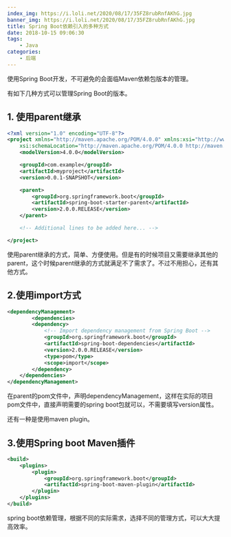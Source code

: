 ```yaml
---
index_img: https://i.loli.net/2020/08/17/35FZ8rubRnfAKhG.jpg
banner_img: https://i.loli.net/2020/08/17/35FZ8rubRnfAKhG.jpg
title: Spring Boot依赖引入的多种方式
date: 2018-10-15 09:06:30
tags:
    - Java
categories:
    - 后端
---
```


使用Spring Boot开发，不可避免的会面临Maven依赖包版本的管理。

有如下几种方式可以管理Spring Boot的版本。

## 1. 使用parent继承
```xml
<?xml version="1.0" encoding="UTF-8"?>
<project xmlns="http://maven.apache.org/POM/4.0.0" xmlns:xsi="http://www.w3.org/2001/XMLSchema-instance"
    xsi:schemaLocation="http://maven.apache.org/POM/4.0.0 http://maven.apache.org/xsd/maven-4.0.0.xsd">
    <modelVersion>4.0.0</modelVersion>

    <groupId>com.example</groupId>
    <artifactId>myproject</artifactId>
    <version>0.0.1-SNAPSHOT</version>

    <parent>
        <groupId>org.springframework.boot</groupId>
        <artifactId>spring-boot-starter-parent</artifactId>
        <version>2.0.0.RELEASE</version>
    </parent>

    <!-- Additional lines to be added here... -->

</project>
```

使用parent继承的方式，简单、方便使用。但是有的时候项目又需要继承其他的parent，这个时候parent继承的方式就满足不了需求了。不过不用担心，还有其他方式。

## 2.使用import方式

```xml
<dependencyManagement>
        <dependencies>
        <dependency>
            <!-- Import dependency management from Spring Boot -->
            <groupId>org.springframework.boot</groupId>
            <artifactId>spring-boot-dependencies</artifactId>
            <version>2.0.0.RELEASE</version>
            <type>pom</type>
            <scope>import</scope>
        </dependency>
    </dependencies>
</dependencyManagement>
```
在parent的pom文件中，声明dependencyManagement，这样在实际的项目pom文件中，直接声明需要的spring boot包就可以，不需要填写version属性。

还有一种是使用maven plugin。

## 3.使用Spring boot Maven插件
```xml
<build>
    <plugins>
        <plugin>
            <groupId>org.springframework.boot</groupId>
            <artifactId>spring-boot-maven-plugin</artifactId>
        </plugin>
    </plugins>
</build>
```
spring boot依赖管理，根据不同的实际需求，选择不同的管理方式，可以大大提高效率。
